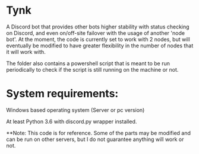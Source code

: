 # Tynk
A Discord bot that provides other bots higher stability with status checking on Discord, and even on/off-site failover with the usage of another 'node bot'. At the moment, the code is currently set to work with 2 nodes, but will eventually be modified to have greater flexibility in the number of nodes that it will work with.

The folder also contains a powershell script that is meant to be run periodically to check if the script is still running on the machine or not. 

# System requirements:

Windows based operating system (Server or pc version)

At least Python 3.6 with discord.py wrapper installed.

**Note: This code is for reference. Some of the parts may be modified and can be run on other servers, but I do not guarantee anything will work or not.
